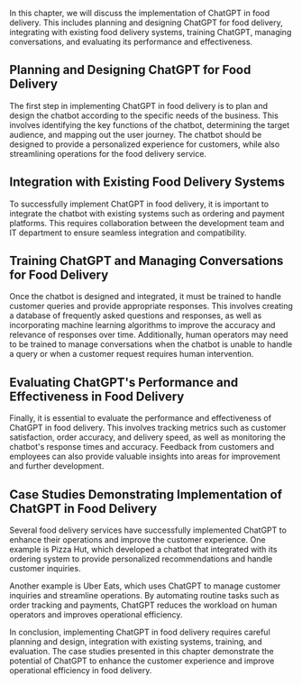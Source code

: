 
In this chapter, we will discuss the implementation of ChatGPT in food delivery. This includes planning and designing ChatGPT for food delivery, integrating with existing food delivery systems, training ChatGPT, managing conversations, and evaluating its performance and effectiveness.

Planning and Designing ChatGPT for Food Delivery
------------------------------------------------

The first step in implementing ChatGPT in food delivery is to plan and design the chatbot according to the specific needs of the business. This involves identifying the key functions of the chatbot, determining the target audience, and mapping out the user journey. The chatbot should be designed to provide a personalized experience for customers, while also streamlining operations for the food delivery service.

Integration with Existing Food Delivery Systems
-----------------------------------------------

To successfully implement ChatGPT in food delivery, it is important to integrate the chatbot with existing systems such as ordering and payment platforms. This requires collaboration between the development team and IT department to ensure seamless integration and compatibility.

Training ChatGPT and Managing Conversations for Food Delivery
-------------------------------------------------------------

Once the chatbot is designed and integrated, it must be trained to handle customer queries and provide appropriate responses. This involves creating a database of frequently asked questions and responses, as well as incorporating machine learning algorithms to improve the accuracy and relevance of responses over time. Additionally, human operators may need to be trained to manage conversations when the chatbot is unable to handle a query or when a customer request requires human intervention.

Evaluating ChatGPT's Performance and Effectiveness in Food Delivery
-------------------------------------------------------------------

Finally, it is essential to evaluate the performance and effectiveness of ChatGPT in food delivery. This involves tracking metrics such as customer satisfaction, order accuracy, and delivery speed, as well as monitoring the chatbot's response times and accuracy. Feedback from customers and employees can also provide valuable insights into areas for improvement and further development.

Case Studies Demonstrating Implementation of ChatGPT in Food Delivery
---------------------------------------------------------------------

Several food delivery services have successfully implemented ChatGPT to enhance their operations and improve the customer experience. One example is Pizza Hut, which developed a chatbot that integrated with its ordering system to provide personalized recommendations and handle customer inquiries.

Another example is Uber Eats, which uses ChatGPT to manage customer inquiries and streamline operations. By automating routine tasks such as order tracking and payments, ChatGPT reduces the workload on human operators and improves operational efficiency.

In conclusion, implementing ChatGPT in food delivery requires careful planning and design, integration with existing systems, training, and evaluation. The case studies presented in this chapter demonstrate the potential of ChatGPT to enhance the customer experience and improve operational efficiency in food delivery.
